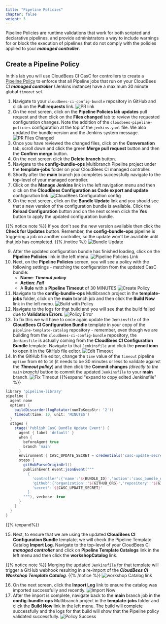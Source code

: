 ```yaml
---
title: "Pipeline Policies"
chapter: false
weight: 3
---
```


Pipeline Policies are runtime validations that work for both scripted and declarative pipelines, and provide administrators a way to include warnings for or block the execution of pipelines that do not comply with the policies applied to your ***managed controller***.

## Create a Pipeline Policy

In this lab you will use CloudBees CI CasC for controllers to create a [Pipeline Policy](https://docs.cloudbees.com/docs/admin-resources/latest/pipelines-user-guide/pipeline-policies) to enforce that all Pipeline jobs that run on your CloudBees CI ***managed controller*** (Jenkins instance) have a maximum 30 minute global `timeout` set.

1. Navigate to your `cloudbees-ci-config-bundle` repository in GitHub and click on the **Pull requests** link. ![PR link](pr-link.png?width=50pc) 
2. On the next screen, click on the **Pipeline Policies lab updates** pull request and then click on the **Files changed** tab to review the requested configuration changes. Note the addition of the `cloudbees-pipeline-policies` configuration at the top of the `jenkins.yaml` file. We also updated the bundle version and the Jenkins system message. ![PR Files Changed](pr-files-changed.png?width=50pc)
3. Once you have reviewed the changed files, click on the **Conversation** tab, scroll down and click the green **Merge pull request** button and then the **Confirm merge** button.
4. On the next screen click the **Delete branch** button.
5. Navigate to the **config-bundle-ops** Multibranch Pipeline project under the **template-jobs** folder on your CloudBees CI managed controller.
6. Shortly after the **main** branch job completes successfully navigate to the top-level of your managed controller.
7. Click on the **Manage Jenkins** link in the left navigation menu and then click on the **CloudBees Configuration as Code export and update** configuration link. ![CloudBees Configuration config](config-bundle-system-config.png?width=50pc)
8.  On the next screen, click on the **Bundle Update** link and you should see that a new version of the configuration bundle is available. Click the **Reload Configuration** button and on the next screen click the **Yes** button to apply the updated configuration bundle. 

{{% notice note %}}
If you don't see the new version available then click the **Check for Updates** button. Remember, the **config-bundle-ops** pipeline is triggering a job on another controller, so the update won't be available until that job has completed.
{{% /notice %}}
![Bundle Update](new-bundle-available.png?width=50pc)

9. After the updated configuration bundle has finished loading, click on the **Pipeline Policies** link in the left menu. ![Pipeline Policies Link](policies-click.png?width=50pc) 
10. Next, on the **Pipeline Policies** screen, you will see a policy with the following settings - matching the configuration from the updated CasC bundle:
    - **Name**: ***Timeout policy***
    - **Action**: ***Fail***
    - A **Rule** with a **Pipeline Timeout** of 30 MINUTES
   ![Create Policy](policy-timeout-form.png?width=50pc) 
11. Navigate to the **config-bundle-ops** Mutlibranch project in the **template-jobs** folder, click on the **main** branch job and then click the **Build Now** link in the left menu. ![Build with Policy](build-with-policy.png?width=50pc) 
12. Navigate to the logs for that build and you will see that the build failed due to **Validation Errors**. ![Policy Error](pipeline-policy-error.png?width=50pc) 
13. To fix this we will have to once again update the `Jenkinsfile` of the **CloudBees CI Configuration Bundle** template in your copy of the `pipeline-template-catalog` repository - remember, even though we are building from the `cloudbees-ci-config-bundle` repository, the `Jenkinsfile` is actually coming from the **CloudBees CI Configuration Bundle** template. Navigate to that `Jenkinsfile` and click the **pencil icon** to open it in the GitHub file editor. ![Edit Timeout](pipeline-policy-open-jenkinsfile.png?width=50pc) 
14. In the GitHub file editor, change the `time` value of the `timeout` pipeline `option`  from `60` to `10` (it needs to be 30 minutes or less to validate against the ***Timeout policy***) and then click the **Commit changes** *(directly to the `main` branch)* button to commit the updated `Jenkinsfile` to your **main** branch. ![Fix Timeout](pipeline-policy-fix-commit-jenkinsfile.png?width=50pc) 
{{%expand "expand to copy edited Jenkinsfile" %}}
```groovy
library 'pipeline-library'
pipeline {
  agent none
  options {
    buildDiscarder(logRotator(numToKeepStr: '2'))
    timeout(time: 10, unit: 'MINUTES')
  }
  stages {
    stage('Publish CasC Bundle Update Event') {
      agent { label 'default' }
      when {
        beforeAgent true
        branch 'main'
      }
      environment { CASC_UPDATE_SECRET = credentials('casc-update-secret') }
      steps {
        gitHubParseOriginUrl()
        publishEvent event:jsonEvent("""
          {
            'controller':{'name':'${BUNDLE_ID}','action':'casc_bundle_update','bundle_id':'${BUNDLE_ID}'},
            'github':{'organization':'${GITHUB_ORG}','repository':'${GITHUB_REPO}'},
            'secret':'${CASC_UPDATE_SECRET}'
          }
        """), verbose: true
      }
    }
  }
}
```
{{% /expand%}}

15. Next, to ensure that we are using the updated **CloudBees CI Configuration Bundle** template, we will check the Pipeline Template Catalog **Import Log**. Navigate to the top-level of your CloudBees CI ***managed controller*** and click on **Pipeline Template Catalogs** link in the left menu and then click the **workshopCatalog** link. 

{{% notice note %}}
Merging the updated `Jenkinsfile` for that template will trigger a GitHub webhook resulting in a re-import of the ***CloudBees CI Workshop Template Catalog***.
{{% /notice %}}
![workshop Catalog link](workshop-catalog-link.png?width=50pc) 

16.  On the next screen, click the **Import Log** link to ensure the catalog was imported successfully and recently. ![Import Now](click-import-log-link.png?width=50pc)
17.    After the import is complete, navigate back to the **main** branch job in the **config-bundle-ops** Mutlibranch project in the **template-jobs** folder and click the **Build Now** link in the left menu. The build will complete successfully and the logs for that build will show that the Pipeline policy validated successfully. ![Policy Success](pipeline-policy-success.png?width=50pc)
